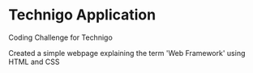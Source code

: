 # Technigo Application

Coding Challenge for Technigo

Created a simple webpage explaining the term 'Web Framework' using HTML and CSS
